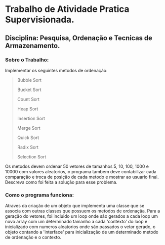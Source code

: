 # Trabalho de Atividade Pratica Supervisionada.

## Disciplina: Pesquisa, Ordenação e Tecnicas de Armazenamento.

### Sobre o Trabalho:
Implementar os seguintes metodos de ordenação:
> Bubble Sort
> 
> Bucket Sort
>
> Count Sort
>
> Heap Sort
>
> Insertion Sort
>
> Merge Sort
>
> Quick Sort
>
> Radix Sort
>
> Selection Sort

Os metodos devem ordenar 50 vetores de tamanhos 5, 10, 100, 1000 e 10000 com valores aleatorios, o programa tambem deve contabilizar cada comparação e troca de posição de cada metodo e mostrar ao usuario final. Descreva como foi feita a solução para esse problema.

### Como o programa funciona:

Atraves da criação de um objeto que implementa uma classe que se associa com outras classes que possuem os metodos de ordenaçãa. Para a geração do vetores, foi incluido um loop onde são gerados a cada loop um novo array com um determinado tamanho a cada 'contexto' do loop e inicializado com numeros aleatorios onde são passados o vetor gerado, o objeto contando a 'interface' para inicialização de um determinado metodo de ordenação e o contexto.